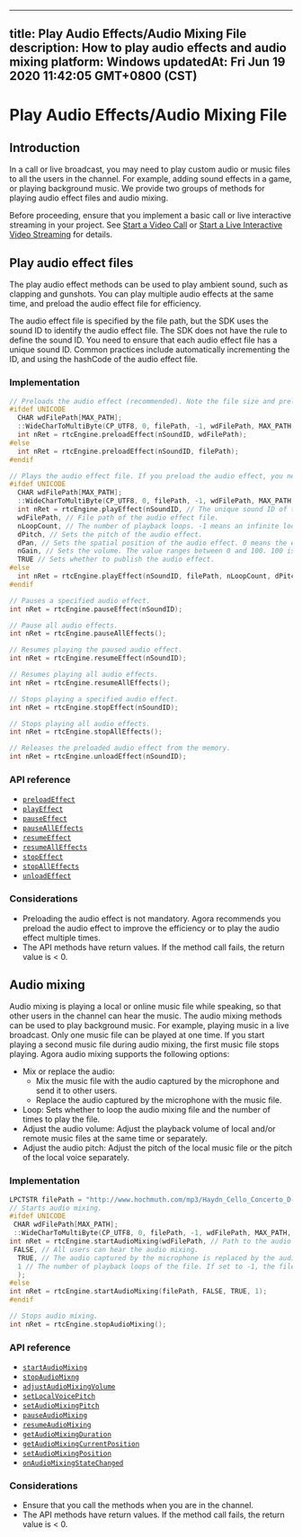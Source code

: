 
---
title: Play Audio Effects/Audio Mixing File
description: How to play audio effects and audio mixing
platform: Windows
updatedAt: Fri Jun 19 2020 11:42:05 GMT+0800 (CST)
---
# Play Audio Effects/Audio Mixing File
## Introduction
In a call or live broadcast, you may need to play custom audio or music files to all the users in the channel. For example, adding sound effects in a game, or playing background music. We provide two groups of methods for playing audio effect files and audio mixing.

Before proceeding, ensure that you implement a basic call or live interactive streaming in your project. See [Start a Video Call](../../en/Voice/start_call_windows.md) or [Start a Live Interactive Video Streaming](../../en/Voice/start_live_windows.md) for details.
## Play audio effect files

The play audio effect methods can be used to play ambient sound, such as clapping and gunshots. You can play multiple audio effects at the same time, and preload the audio effect file for efficiency.

The audio effect file is specified by the file path, but the SDK uses the sound ID to identify the audio effect file. The SDK does not have the rule to define the sound ID. You need to ensure that each audio effect file has a unique sound ID. Common practices include automatically incrementing the ID, and using the hashCode of the audio effect file.

### Implementation

```c++
// Preloads the audio effect (recommended). Note the file size and preload the file before joining the channel.
#ifdef UNICODE
  CHAR wdFilePath[MAX_PATH];
  ::WideCharToMultiByte(CP_UTF8, 0, filePath, -1, wdFilePath, MAX_PATH, NULL, NULL);
  int nRet = rtcEngine.preloadEffect(nSoundID, wdFilePath);
#else
  int nRet = rtcEngine.preloadEffect(nSoundID, filePath);
#endif

// Plays the audio effect file. If you preload the audio effect, you need to specify nSoundID.
#ifdef UNICODE
  CHAR wdFilePath[MAX_PATH];
  ::WideCharToMultiByte(CP_UTF8, 0, filePath, -1, wdFilePath, MAX_PATH, NULL, NULL);
  int nRet = rtcEngine.playEffect(nSoundID, // The unique sound ID of the audio effect.
  wdFilePath, // File path of the audio effect file.
  nLoopCount, // The number of playback loops. -1 means an infinite loop.
  dPitch, // Sets the pitch of the audio effect.
  dPan, // Sets the spatial position of the audio effect. 0 means the effect shows ahead.
  nGain, // Sets the volume. The value ranges between 0 and 100. 100 is the original volume.
  TRUE // Sets whether to publish the audio effect.
#else
  int nRet = rtcEngine.playEffect(nSoundID, filePath, nLoopCount, dPitch, dPan, nGain, TRUE);
#endif

// Pauses a specified audio effect.
int nRet = rtcEngine.pauseEffect(nSoundID);

// Pause all audio effects.
int nRet = rtcEngine.pauseAllEffects();

// Resumes playing the paused audio effect.
int nRet = rtcEngine.resumeEffect(nSoundID);

// Resumes playing all audio effects.
int nRet = rtcEngine.resumeAllEffects();

// Stops playing a specified audio effect.
int nRet = rtcEngine.stopEffect(nSoundID);

// Stops playing all audio effects.
int nRet = rtcEngine.stopAllEffects();

// Releases the preloaded audio effect from the memory.
int nRet = rtcEngine.unloadEffect(nSoundID);
```

### API reference

- [`preloadEffect`](https://docs.agora.io/en/Voice/API%20Reference/cpp/classagora_1_1rtc_1_1_i_rtc_engine.html#a02d0b23b0b66e8fb0e898eb2811a8e74)
- [`playEffect`](https://docs.agora.io/en/Voice/API%20Reference/cpp/classagora_1_1rtc_1_1_i_rtc_engine.html#a7f4ddb5170b19a471d8c3c721fa19c8d)
- [`pauseEffect`](https://docs.agora.io/en/Voice/API%20Reference/cpp/classagora_1_1rtc_1_1_i_rtc_engine.html#a3c820db172c7fb43da58d81b7916d174)
- [`pauseAllEffects`](https://docs.agora.io/en/Voice/API%20Reference/cpp/classagora_1_1rtc_1_1_i_rtc_engine.html#ad731a94d9db9e2c3390e1443b379095f)
- [`resumeEffect`](https://docs.agora.io/en/Voice/API%20Reference/cpp/classagora_1_1rtc_1_1_i_rtc_engine.html#a6489955af474172afe4f4b44e4edb38a)
- [`resumeAllEffects`](https://docs.agora.io/en/Voice/API%20Reference/cpp/classagora_1_1rtc_1_1_i_rtc_engine.html#a2fc1b5996df964f8e12ce579e0eb5f98)
- [`stopEffect`](https://docs.agora.io/en/Voice/API%20Reference/cpp/classagora_1_1rtc_1_1_i_rtc_engine.html#ad74eb7c7799b8762bff2b1e7e7bba8b9)
- [`stopAllEffects`](https://docs.agora.io/en/Voice/API%20Reference/cpp/classagora_1_1rtc_1_1_i_rtc_engine.html#a888ecfec4fda81831988898420d60e49)
- [`unloadEffect`](https://docs.agora.io/en/Voice/API%20Reference/cpp/classagora_1_1rtc_1_1_i_rtc_engine.html#aa560240d5994be0c1a7853e96077e5f9)

### Considerations

-  Preloading the audio effect is not mandatory. Agora recommends you preload the audio effect to improve the efficiency or to play the audio effect multiple times.
- The API methods have return values. If the method call fails, the return value is < 0.

## Audio mixing

Audio mixing is playing a local or online music file while speaking, so that other users in the channel can hear the music. The audio mixing methods can be used to play background music. For example, playing music in a live broadcast. Only one music file can be played at one time. If you start playing a second music file during audio mixing, the first music file stops playing.
Agora audio mixing supports the following options:

- Mix or replace the audio: 
	- Mix the music file with the audio captured by the microphone and send it to other users.
	- Replace the audio captured by the microphone with the music file.
- Loop: Sets whether to loop the audio mixing file and the number of times to play the file.
- Adjust the audio volume: Adjust the playback volume of local and/or remote music files at the same time or separately.
- Adjust the audio pitch: Adjust the pitch of the local music file or the pitch of the local voice separately.

### Implementation

```c++
LPCTSTR filePath = "http://www.hochmuth.com/mp3/Haydn_Cello_Concerto_D-1.mp3";
// Starts audio mixing.
#ifdef UNICODE
 CHAR wdFilePath[MAX_PATH];
 ::WideCharToMultiByte(CP_UTF8, 0, filePath, -1, wdFilePath, MAX_PATH, NULL, NULL);
int nRet = rtcEngine.startAudioMixing(wdFilePath, // Path to the audio mixing file.
 FALSE, // All users can hear the audio mixing.
  TRUE, // The audio captured by the microphone is replaced by the audio mixing file.
  1 // The number of playback loops of the file. If set to -1, the file loops infinitely.
  );
#else
int nRet = rtcEngine.startAudioMixing(filePath, FALSE, TRUE, 1);
#endif

// Stops audio mixing.
int nRet = rtcEngine.stopAudioMixing();
```

### API reference

- [`startAudioMixing`](https://docs.agora.io/en/Voice/API%20Reference/cpp/classagora_1_1rtc_1_1_i_rtc_engine.html#a6f573cd61d53147ed6a2b7f033091d86)
- [`stopAudioMixng`](https://docs.agora.io/en/Voice/API%20Reference/cpp/classagora_1_1rtc_1_1_i_rtc_engine.html#a2b90cbf4142c913b3efa795482713b08)
- [`adjustAudioMixingVolume`](https://docs.agora.io/en/Voice/API%20Reference/cpp/classagora_1_1rtc_1_1_i_rtc_engine.html#a544aee96b789ac5a57d26b61b7e1a5fa)
- [`setLocalVoicePitch`](https://docs.agora.io/en/Voice/API%20Reference/cpp/classagora_1_1rtc_1_1_i_rtc_engine.html#a43616f919e0906279dff5648830ce31a)
- [`setAudioMixingPitch`](https://docs.agora.io/en/Voice/API%20Reference/cpp/classagora_1_1rtc_1_1_i_rtc_engine.html#a26b117f7e097801b03522f7da9257425)
- [`pauseAudioMixing`](https://docs.agora.io/en/Voice/API%20Reference/cpp/v3.0.1/classagora_1_1rtc_1_1_i_rtc_engine.html#ab86885c38e7ee7a4b37d5bbacafcaa24)
- [`resumeAudioMixing`](https://docs.agora.io/en/Voice/API%20Reference/cpp/v3.0.1/classagora_1_1rtc_1_1_i_rtc_engine.html#a5a9606ad7ca4995e0d37fcf1642fe401)
- [`getAudioMixingDuration`](https://docs.agora.io/en/Voice/API%20Reference/cpp/v3.0.1/classagora_1_1rtc_1_1_i_rtc_engine.html#a6a87b6b9135a6f45095dcf6aa62295cb)
- [`getAudioMixingCurrentPosition`](https://docs.agora.io/en/Voice/API%20Reference/cpp/v3.0.1/classagora_1_1rtc_1_1_i_rtc_engine.html#aae54b86e9e6a7c0ed955b96f011855cb)
- [`setAudioMixingPosition`](https://docs.agora.io/en/Voice/API%20Reference/cpp/v3.0.1/classagora_1_1rtc_1_1_i_rtc_engine.html#a6c69e2229c438fd587b8f81df34214ad)
- [`onAudioMixingStateChanged`](https://docs.agora.io/en/Voice/API%20Reference/cpp/classagora_1_1rtc_1_1_i_rtc_engine_event_handler.html#a298389513bfaa50af4277fc3296e3f22)

### Considerations

- Ensure that you call the methods when you are in the channel.
- The API methods have return values. If the method call fails, the return value is < 0.
